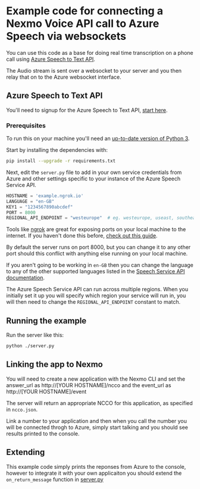 # Example code for connecting a Nexmo Voice API call to Azure Speech via websockets

You can use this code as a base for doing real time transcription on a phone call using [Azure Speech to Text API](https://azure.microsoft.com/en-us/services/cognitive-services/speech-to-text/).

The Audio stream is sent over a websocket to your server and you then relay that on to the Azure websocket interface.

## Azure Speech to Text API

You'll need to signup for the Azure Speech to Text API, [start here](https://azure.microsoft.com/en-us/services/cognitive-services/speech-to-text/).

### Prerequisites

To run this on your machine you'll need an [up-to-date version of Python 3](https://www.python.org/downloads/).

Start by installing the dependencies with:

```bash
pip install --upgrade -r requirements.txt
```

Next, edit the `server.py` file to add in your own service credentials from Azure and other settings specific to your instance of the Azure Speech Service API.

```python
HOSTNAME = 'example.ngrok.io'
LANGUAGE = "en-GB"
KEY1 = "1234567890abcdef"
PORT = 8000
REGIONAL_API_ENDPOINT = "westeurope"  # eg. westeurope, useast, southeastasia
```

Tools like [ngrok](https://ngrok.com/) are great for exposing ports on your local machine to the internet. If you haven't done this before, [check out this guide](https://www.nexmo.com/blog/2017/07/04/local-development-nexmo-ngrok-tunnel-dr/).

By default the server runs on port 8000, but you can change it to any other port should this conflict with anything else running on your local machine.

If you aren't going to be working in `en-GB` then you can change the language to any of the other supported languages listed in the [Speech Service API documentation](https://docs.microsoft.com/en-us/azure/cognitive-services/speech-service/language-support).

The Azure Speech Service API can run across multiple regions. When you initially set it up you will specify which region your service will run in, you will then need to change the `REGIONAL_API_ENDPOINT` constant to match.

## Running the example

Run the server like this:

```bash
python ./server.py
```

## Linking the app to Nexmo

You will need to create a new application with the Nexmo CLI and set the answer_url as http://[YOUR HOSTNAME]/ncco and the event_url as http://[YOUR HOSTNAME]/event

The server will return an appropriate NCCO for this application, as specified in `ncco.json`.

Link a number to your application and then when you call the number you will be connected throgh to Azure, simply start talking and you should see results printed to the console.

## Extending

This example code simply prints the reponses from Azure to the console, however to integrate it with your own applicaiton you should extend the `on_return_message` function in [server.py](https://github.com/nexmo-community/voice-microsoft-speechtotext/blob/master/server.py#L119)
